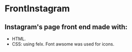 # FrontInstagram
## Instagram's page front end made with:
- HTML.
- CSS: using felx.
Font awsome was used for icons.


